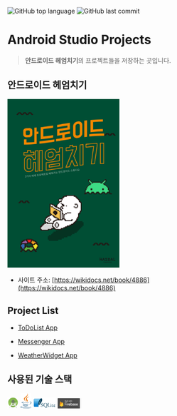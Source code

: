 ![GitHub top language](https://img.shields.io/github/languages/top/haedalprogramming/AndroidStudio?style=plastic)  ![GitHub last commit](https://img.shields.io/github/last-commit/haedalprogramming/AndroidStudio)



# Android Studio Projects

> **안드로이드 헤엄치기**의 프로젝트들을 저장하는 곳입니다.


## 안드로이드 헤엄치기

<img src="/img/Android_BookCover.png" alt="BookCover" width="50%" ></a>

- 사이트 주소: [https://wikidocs.net/book/4886](https://wikidocs.net/book/4886)


## Project List

- [ToDoList App](/ToDoList)

- [Messenger App](/ChattingApp)

- [WeatherWidget App](/WeatherWidget)


## 사용된 기술 스택

<a href="https://developer.android.com/studio" title="Android Studio"><img src="/img/AndroidStudioLogo.svg" alt="AndroidStudio" width="5%" ></a>
<a href="https://www.java.com/ko/" title="Java"><img src="/img/javaLogo.svg" alt="Java" width="5%" ></a>
<a href="https://www.sqlite.org/index.html" title="SQLite"><img src="/img/SQLiteLogo.svg" alt="SQLite" width="10%" ></a>
<a href="https://firebase.google.com/?hl=pt-br&gclid=CjwKCAiAu8SABhAxEiwAsodSZDattpcGd-FeRe-E-QQA5J08Phx25VNXn4tORWf-3QjqLLjTk2AyhBoCBzIQAvD_BwE" title="Firebase"><img src="/img/FirebaseLogo.svg" alt="Firebase" width="10%" ></a>

